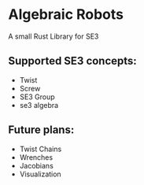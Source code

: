 # Algebraic Robots
A small Rust Library for SE3


## Supported SE3 concepts:
- Twist
- Screw
- SE3 Group
- se3 algebra

## Future plans:
- Twist Chains
- Wrenches
- Jacobians
- Visualization